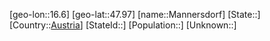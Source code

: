 ﻿---
location: [47.97,16.6]
type: City
tags:
- geo/City


SpocWebEntityId: 32255
isDeleted: false
confidential: public

---
[geo-lon::16.6]
[geo-lat::47.97]
[name::Mannersdorf]
[State::]
[Country::[Austria](geo/Continent/Europe/Austria.md)]
[StateId::]
[Population::]
[Unknown::]

